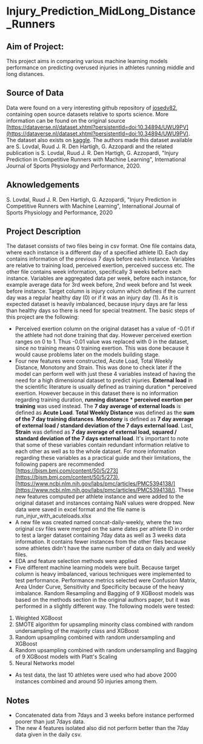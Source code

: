 # Injury_Prediction_MidLong_Distance_Runners

## Aim of Project:
This project aims in comparing various machine learning models performance on predicting overused injuries in athletes running middle and long distances.

## Source of Data
Data were found on a very interesting github repository of [josedv82](https://github.com/josedv82/public_sport_science_datasets), containing open source datasets relative to sports science. More information can be found on the original source [https://dataverse.nl/dataset.xhtml?persistentId=doi:10.34894/UWU9PV](https://dataverse.nl/dataset.xhtml?persistentId=doi:10.34894/UWU9PV). The dataset also exists on [kaggle](https://www.kaggle.com/shashwatwork/injury-prediction-for-competitive-runners/version/1?select=week_approach_maskedID_timeseries.csv). The authors made this dataset available are S. Lovdal, Ruud J. R. Den Hartigh, G. Azzopardi and the related publication is S. Lovdal, Ruud J. R. Den Hartigh, G. Azzopardi, "Injury Prediction in Competitive Runners with Machine Learning", International Journal of Sports Physiology and Performance, 2020.

## Aknowledgements
S. Lovdal, Ruud J. R. Den Hartigh, G. Azzopardi, "Injury Prediction in Competitive Runners with Machine Learning", International Journal of Sports Physiology and Performance, 2020

## Project Description
The dataset consists of two files being in csv format. One file contains data, where each instance is a different day of a specified athlete ID. Each day contains information of the previous 7 days before each instance. Variables are relative to training load, perceived exertion, perceived success etc. The other file contains week information, specifically 3 weeks before each instance. Variables are aggregated data per week, before each instance, for example average data for 3rd week before, 2nd week before and 1st week before instance. Target column is injury column which defines if the current day was a regular healthy day (0) or if it was an injury day (1). As it is expected dataset is heavily imbalanced, because injury days are far less than healthy days so there is need for special treatment. The basic steps of this project are the following:
* Perceived exertion column on the original dataset has a value of -0.01 if the athlete had not done training that day. However perceived exertion ranges on 0 to 1. Thus -0.01 value was replaced with 0 in the dataset, since no training means 0 training exertion. This was done because it would cause problems later on the models building stage.
* Four new features were constructed, Acute Load, Total Weekly Distance, Monotony and Strain. This was done to check later if the model can perform well with just these 4 variables instead of having the need for a high dimensional dataset to predict injuries. **External load** in the scientific literature is usually defined as training duration * perceived exertion. However because in this dataset there is no information regarding training duration, **running distance * perceived exertion per training** was used instead. The **7 day average of external loads** is defined as **Acute Load**. **Total Weekly Distance** was defined as the **sum of the 7 day training distances**. **Monotony** is defined as **7 day average of external load / standard deviation of the 7 days external load**. Last, **Strain** was defined as **7 day average of external load, squared / standard deviation of the 7 days external load**. It's important to note that some of these variables contain redundant information relative to each other as well as to the whole dataset. For more information regarding these variables as a practical guide and their limitations, the following papers are recommended [https://bjsm.bmj.com/content/50/5/273](https://bjsm.bmj.com/content/50/5/273), [https://www.ncbi.nlm.nih.gov/labs/pmc/articles/PMC5394138/](https://www.ncbi.nlm.nih.gov/labs/pmc/articles/PMC5394138/). These new features computed per athlete instance and were added to the original dataset and instances containg NaN values were dropped. New data were saved in excel format and the file name is run_injur_with_acuteloads.xlsx
* A new file was created named concat-daily-weekly, where the two original csv files were merged on the same dates per athlete ID in order to test a larger dataset containing 7day data as well as 3 weeks data information. It contains fewer instances from the other files because some athletes didn't have the same number of data on daily and weekly files.
* EDA and feature selection methods were applied
* Five different machine learning models were built. Because target column is heavy imbalanced, various techniques were implemented to test performance. Performance metrics selected were Confusion Matrix, Area Under Curve, Sensitivity and Specificity because of the heavy imbalance. Random Resampling and Bagging of 9 XGBoost models was based on the methods section in the original authors paper, but it was performed in a slightly different way. The following models were tested:
1. Weighted XGBoost
2. SMOTE algorithm for upsampling minority class combined with random undersampling of the majority class and XGBoost
3. Random upsampling combined with random undersampling and XGBoost
4. Random upsampling combined with random undersampling and Bagging of 9 XGBoost models with Platt's Scaling
5. Neural Networks model
* As test data, the last 10 athletes were used who had above 2000 instances combined and around 50 injuries among them.

## Notes
* Concatenated data from 7days and 3 weeks before instance performed poorer than just 7days data. 
* The new 4 features isolated also did not perform better than the 7day data given in the daily csv. 
